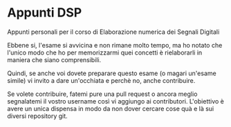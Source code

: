 Appunti DSP
===========

Appunti personali per il corso di Elaborazione numerica dei Segnali Digitali

Ebbene si, l'esame si avvicina e non rimane molto tempo, ma ho notato che l'unico modo che ho per memorizzarmi quei concetti è rielaborarli in maniera che siano comprensibili.

Quindi, se anche voi dovete preparare questo esame (o magari un'esame simile) vi invito a dare un'occhiata e perchè no, anche contribuire.

Se volete contribuire, fatemi pure una pull request o ancora meglio segnalatemi il vostro username così vi aggiungo ai contributori. L'obiettivo è avere un unica dispensa in modo da non dover cercare cose quà e là sui diversi repository git.

